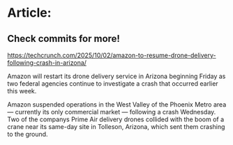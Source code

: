 # Article:

## Check commits for more!
https://techcrunch.com/2025/10/02/amazon-to-resume-drone-delivery-following-crash-in-arizona/

Amazon will restart its drone delivery service  in Arizona beginning Friday as two federal agencies continue to investigate a crash that occurred earlier this week.

Amazon suspended operations in the West Valley of the Phoenix Metro area — currently its only commercial market — following a crash Wednesday. Two of the companys Prime Air delivery drones collided with the boom of a crane near its same-day site in Tolleson, Arizona, which sent them crashing to the ground.